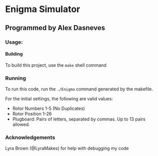 # Enigma Simulator

## Programmed by Alex Dasneves

### Usage:

#### Building
To build this project, use the `make` shell command


### Running
To run this code, run the `./Enigma` command generated by the makefile.

For the initial settings, the following are valid values:
* Rotor Numbers 1-5 (No Duplicates)
* Rotor Position 1-26
* Plugboard: Pairs of letters, separated by commas. Up to 13 pairs allowed.












### Acknowledgements
Lyra Brown (@LyraMakes) for help with debugging my code
